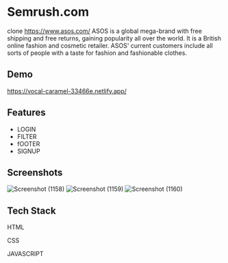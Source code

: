 # Semrush.com
clone https://www.asos.com/ ASOS is a global mega-brand with free shipping and free returns, gaining popularity all over the world. It is a British online fashion and cosmetic retailer. ASOS' current customers include all sorts of people with a taste for fashion and fashionable clothes.

## Demo

https://vocal-caramel-33466e.netlify.app/


## Features

- LOGIN
- FILTER
- fOOTER
- SIGNUP

## Screenshots

![Screenshot (1158)](https://user-images.githubusercontent.com/105913793/205854808-aea7856a-7ba1-4a65-a115-38d95b9f1e0f.png)
![Screenshot (1159)](https://user-images.githubusercontent.com/105913793/205854826-3790214a-fdd0-4d06-8991-727dc5b3140d.png)
![Screenshot (1160)](https://user-images.githubusercontent.com/105913793/205854846-9a4dc66a-e605-4324-afe9-2db75a6e0ae0.png)


## Tech Stack

HTML

CSS

JAVASCRIPT
